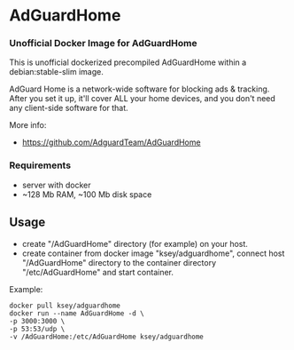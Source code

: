 # AdGuardHome
### Unofficial Docker Image for AdGuardHome
This is unofficial dockerized precompiled AdGuardHome within a debian:stable-slim image.

AdGuard Home is a network-wide software for blocking ads & tracking. After you set it up, it'll cover ALL your home devices, and you don't need any client-side software for that.

More info:
- https://github.com/AdguardTeam/AdGuardHome

### Requirements

* server with docker
* ~128 Mb RAM, ~100 Mb disk space 

## Usage

* create "/AdGuardHome" directory (for example) on your host.
* create container from docker image "ksey/adguardhome", connect host "/AdGuardHome" directory to the container directory "/etc/AdGuardHome" and start container.

Example:
```
docker pull ksey/adguardhome
docker run --name AdGuardHome -d \
-p 3000:3000 \
-p 53:53/udp \
-v /AdGuardHome:/etc/AdGuardHome ksey/adguardhome

```
